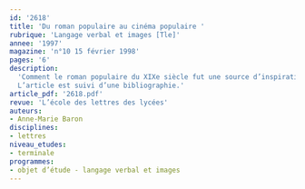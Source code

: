 ```yaml
---
id: '2618'
title: 'Du roman populaire au cinéma populaire '
rubrique: 'Langage verbal et images [Tle]'
annee: '1997'
magazine: 'n°10 15 février 1998'
pages: '6'
description: 
  'Comment le roman populaire du XIXe siècle fut une source d’inspiration essentielle pour les premiers cinéastes français…
  L’article est suivi d’une bibliographie.'
article_pdf: '2618.pdf'
revue: 'L’école des lettres des lycées'
auteurs:
- Anne-Marie Baron
disciplines:
- lettres
niveau_etudes:
- terminale
programmes:
- objet d’étude - langage verbal et images
---
```

